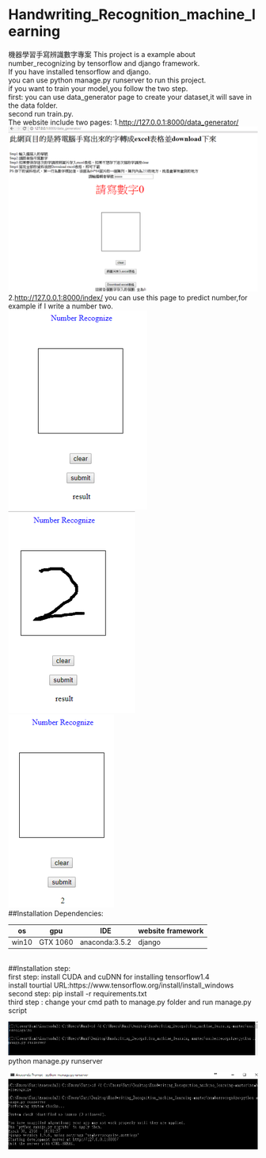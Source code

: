 # Handwriting_Recognition_machine_learning
機器學習手寫辨識數字專案
This project is a example about number_recognizing by tensorflow and django framework.<br>
If you have installed tensorflow and django.<br>
you can use python manage.py runserver to run this project.<br>
if you want to train your model,you follow the two step.<br>
first: you can use data_generator page to create your dataset,it will save in the data folder.<br>
second run train.py.<br>
The website include two pages:
1.http://127.0.0.1:8000/data_generator/
![](readmepics/data_generator_page.PNG)
2.http://127.0.0.1:8000/index/
you can use this page to predict number,for example if I write a number two.<br>
![](readmepics/predictpage.PNG)
<br>
![](readmepics/example.PNG)
<br>
![](readmepics/result.PNG)
<br>
##Installation Dependencies:

| os| gpu | IDE|  website framework|  
| -- | -- | -- | -- |
| win10 | GTX 1060 | anaconda:3.5.2|django|
<br>
##Installation step:<br>
first step: install CUDA and cuDNN for installing tensorflow1.4
<br>
install tourtial URL:https://www.tensorflow.org/install/install_windows
<br>
second step: pip install -r requirements.txt
<br>
third step : change your cmd path to manage.py folder and run manage.py script<br>

![](readmepics/cmd_runserver.PNG)
<br>python manage.py runserver

![](readmepics/success_local_web.PNG)
